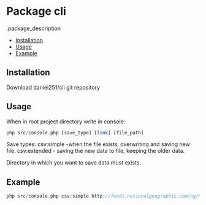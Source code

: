 Package cli
================

:package_description

- [Installation](#installation)
- [Usage](#usage)
- [Example](#Example)

Installation
------------
Download daniel251/cli git repository

Usage
-----
When in root project directory write in console:

``` php
php src/console.php [save_type] [link] [file_path] 

```
Save types:
csv:simple -when the file exists, overwriting and saving new file.
csv:extended - saving the new data to file, keeping the older data.

Directory in which you want to save data must exists.

Example
-----
``` php
php src/console.php csv:simple http://feeds.nationalgeographic.com/ng/News/News_Main eksport_prosty.csv

```
